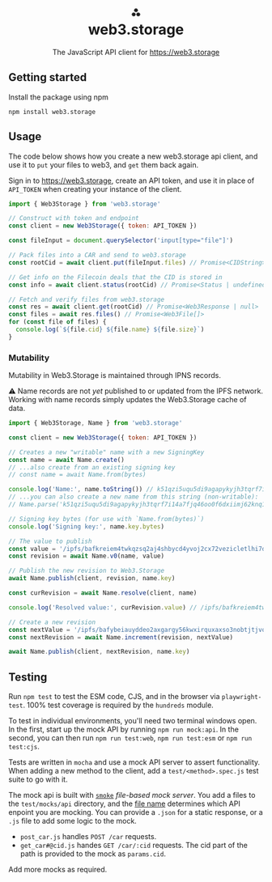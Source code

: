 <h1 align="center">⁂<br/>web3.storage</h1>
<p align="center">The JavaScript API client for <a href="https://web3.storage">https://web3.storage</a></p>

## Getting started

Install the package using npm

```console
npm install web3.storage
```

## Usage

The code below shows how you create a new web3.storage api client, and use it to `put` your files to web3, and `get` them back again.

Sign in to <https://web3.storage>, create an API token, and use it in place of `API_TOKEN` when creating your instance of the client.

```js
import { Web3Storage } from 'web3.storage'

// Construct with token and endpoint
const client = new Web3Storage({ token: API_TOKEN })

const fileInput = document.querySelector('input[type="file"]')

// Pack files into a CAR and send to web3.storage
const rootCid = await client.put(fileInput.files) // Promise<CIDString>

// Get info on the Filecoin deals that the CID is stored in
const info = await client.status(rootCid) // Promise<Status | undefined>

// Fetch and verify files from web3.storage
const res = await client.get(rootCid) // Promise<Web3Response | null>
const files = await res.files() // Promise<Web3File[]>
for (const file of files) {
  console.log(`${file.cid} ${file.name} ${file.size}`)
}
```

### Mutability

Mutability in Web3.Storage is maintained through IPNS records.

⚠️ Name records are not _yet_ published to or updated from the IPFS network. Working with name records simply updates the Web3.Storage cache of data.

```js
import { Web3Storage, Name } from 'web3.storage'

const client = new Web3Storage({ token: API_TOKEN })

// Creates a new "writable" name with a new SigningKey
const name = await Name.create()
// ...also create from an existing signing key
// const name = await Name.from(bytes)

console.log('Name:', name.toString()) // k51qzi5uqu5di9agapykyjh3tqrf7i14a7fjq46oo0f6dxiimj62knq13059lt
// ...you can also create a new name from this string (non-writable):
// Name.parse('k51qzi5uqu5di9agapykyjh3tqrf7i14a7fjq46oo0f6dxiimj62knq13059lt')

// Signing key bytes (for use with `Name.from(bytes)`)
console.log('Signing key:', name.key.bytes)

// The value to publish
const value = '/ipfs/bafkreiem4twkqzsq2aj4shbycd4yvoj2cx72vezicletlhi7dijjciqpui'
const revision = await Name.v0(name, value)

// Publish the new revision to Web3.Storage
await Name.publish(client, revision, name.key)

const curRevision = await Name.resolve(client, name)

console.log('Resolved value:', curRevision.value) // /ipfs/bafkreiem4twkqzsq2aj4shbycd4yvoj2cx72vezicletlhi7dijjciqpui

// Create a new revision
const nextValue = '/ipfs/bafybeiauyddeo2axgargy56kwxirquxaxso3nobtjtjvoqu552oqciudrm'
const nextRevision = await Name.increment(revision, nextValue)

await Name.publish(client, nextRevision, name.key)
```

## Testing
Run `npm test` to test the ESM code, CJS, and in the browser via `playwright-test`. 100% test coverage is required by the `hundreds` module.

To test in individual environments, you'll need two terminal windows open. In the first, start up the mock API by running `npm run mock:api`. In the second, you can then run `npm run test:web`, `npm run test:esm` or `npm run test:cjs`.

Tests are written in `mocha` and use a mock API server to assert functionality. When adding a new method to the client, add a `test/<method>.spec.js` test suite to go with it.

The mock api is built with [`smoke`](https://github.com/sinedied/smoke) _file-based mock server_. You add a files to the `test/mocks/api` directory, and the [file name](https://github.com/sinedied/smoke#file-naming) determines which API enpoint you are mocking. You can provide a `.json` for a static response, or a `.js` file to add some logic to the mock.

- `post_car.js` handles `POST /car` requests.
- `get_car#@cid.js` handes `GET /car/:cid` requests. The cid part of the path is provided to the mock as `params.cid`.

Add more mocks as required.
